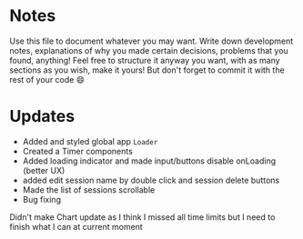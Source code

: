 # Notes

Use this file to document whatever you may want.
Write down development notes, explanations of why you made certain decisions, problems that you found, anything!
Feel free to structure it anyway you want, with as many sections as you wish, make it yours!
But don't forget to commit it with the rest of your code 😄

# Updates

- Added and styled global app `Loader`
- Created a Timer components
- Added loading indicator and made input/buttons disable onLoading (better UX)
- added edit session name by double click and session delete buttons
- Made the list of sessions scrollable
- Bug fixing

Didn't make Chart update as I think I missed all time limits but I need to finish what I can at current moment
